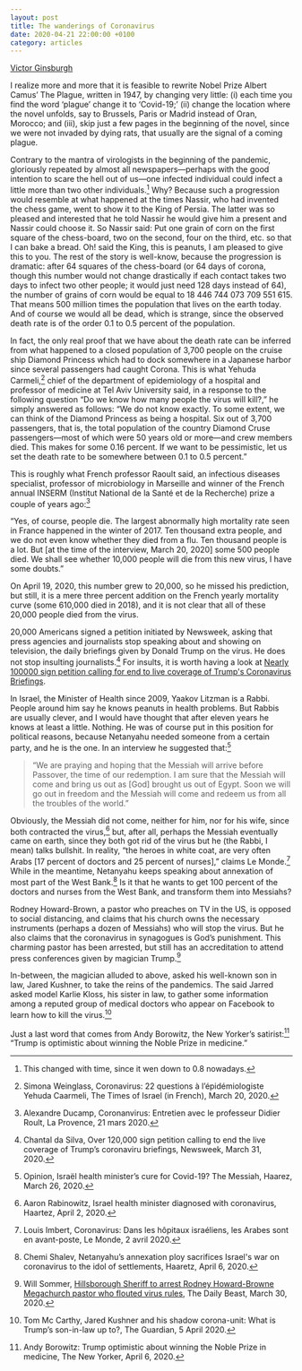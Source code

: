 ```yaml
---
layout: post
title: The wanderings of Coronavirus
date: 2020-04-21 22:00:00 +0100
category: articles
---
```


[Victor Ginsburgh](https://sites.google.com/view/victor-ginsburgh)

I realize more and more that it is feasible to rewrite Nobel Prize Albert Camus’ The Plague, written in 1947, by changing very little: (i) each time you find the word ‘plague’ change it to ‘Covid-19;’ (ii) change the location where the novel unfolds, say to Brussels, Paris or Madrid instead of Oran, Morocco; and (iii), skip just a few pages in the beginning of the novel, since we were not invaded by dying rats, that usually are the signal of a coming plague.

Contrary to the mantra of virologists in the beginning of the pandemic, gloriously repeated by almost all newspapers—perhaps with the good intention to scare the hell out of us—one infected individual could infect a little more than two other individuals.<!--more-->[^1] Why? Because such a progression would resemble at what happened at the times Nassir, who had invented the chess game, went to show it to the King of Persia. The latter was so pleased and interested that he told Nassir he would give him a present and Nassir could choose it. So Nassir said: Put one grain of corn on the first square of the chess-board, two on the second, four on the third, etc. so that I can bake a bread. Oh! said the King, this is peanuts, I am pleased to give this to you. The rest of the story is well-know, because the progression is dramatic: after 64 squares of the chess-board (or 64 days of corona, though this number would not change drastically if each contact takes two days to infect two other people; it would just need 128 days instead of 64), the number of grains of corn would be equal to 18 446 744 073 709 551 615. That means 500 million times the population that lives on the earth today. And of course we would all be dead, which is strange, since the observed death rate is of the order 0.1 to 0.5 percent of the population.

[^1]: This changed with time, since it wen down to 0.8 nowadays.

In fact, the only real proof that we have about the death rate can be inferred from what happened to a closed population of 3,700 people on the cruise ship Diamond Princess which had to dock somewhere in a Japanese harbor since several passengers had caught Corona. This is what Yehuda Carmeli,[^2] chief of the department of epidemiology of a hospital and professor of medicine at Tel Aviv University said, in a response to the following question “Do we know how many people the virus will kill?,” he simply answered as follows: “We do not know exactly. To some extent, we can think of the Diamond Princess as being a hospital. Six out of 3,700 passengers, that is, the total population of the country Diamond Cruse passengers—most of which were 50 years old or more—and crew members died. This makes for some 0.16 percent. If we want to be pessimistic, let us set the death rate to be somewhere between 0.1 to 0.5 percent.”

[^2]: Simona Weinglass, Coronavirus: 22 questions à l’épidémiologiste Yehuda Caarmeli, The Times of Israel (in French), March 20, 2020.

This is roughly what French professor Raoult said, an infectious diseases specialist, professor of microbiology in Marseille and winner of the French annual INSERM (Institut National de la Santé et de la Recherche) prize a couple of years ago:[^3]

[^3]: Alexandre Ducamp, Coronanvirus: Entretien avec le professeur Didier Roult, La Provence, 21 mars 2020.

“Yes, of course, people die. The largest abnormally high mortality rate seen in France happened in the winter of 2017. Ten thousand extra people, and we do not even know whether they died from a flu. Ten thousand people is a lot. But [at the time of the interview, March 20, 2020] some 500 people died. We shall see whether 10,000 people will die from this new virus, I have some doubts.”

On April 19, 2020, this number grew to 20,000, so he missed his prediction, but still, it is a mere three percent addition on the French yearly mortality curve (some 610,000 died in 2018), and it is not clear that all of these 20,000 people died from the virus.

20,000 Americans signed a petition initiated by Newsweek, asking that press agencies and journalists stop speaking about and showing on television, the daily briefings given by Donald Trump on the virus. He does not stop insulting journalists.[^4] For insults, it is worth having a look at [Nearly 100000 sign petition calling for end to live coverage of Trump's Coronavirus Briefings](https://www.newsweek.com/nearly-100000-sign-petition-calling-end-live-coverage-trumps-coronavirus-briefings-1495195).

[^4]: Chantal da Silva, Over 120,000 sign petition calling to end the live coverage of Trump’s coronaviru briefings, Newsweek, March 31, 2020.

In Israel, the Minister of Health since 2009, Yaakov Litzman is a Rabbi. People around him say he knows peanuts in health problems. But Rabbis are usually clever, and I would have thought that after eleven years he knows at least a little. Nothing. He was of course put in this position for political reasons, because Netanyahu needed someone from a certain party, and he is the one. In an interview he suggested that:[^5]

[^5]: Opinion, Israël health minister’s cure for Covid-19? The Messiah, Haarez, March 26, 2020.

<blockquote class="blockquote">
  <p class="mb-0">“We are praying and hoping that the Messiah will arrive before Passover, the time of our redemption. I am sure that the Messiah will come and bring us out as [God] brought us out of Egypt. Soon we will go out in freedom and the Messiah will come and redeem us from all the troubles of the world.”</p>
</blockquote>

Obviously, the Messiah did not come, neither for him, nor for his wife, since both contracted the virus,[^6] but, after all, perhaps the Messiah eventually came on earth, since they both got rid of the virus but he (the Rabbi, I mean) talks bullshit. In reality, “the heroes in white coat, are very often Arabs [17 percent of doctors and 25 percent of nurses],” claims Le Monde.[^7] While in the meantime, Netanyahu keeps speaking about annexation of most part of the West Bank.[^8] Is it that he wants to get 100 percent of the doctors and nurses from the West Bank, and transform them into Messiahs?

[^6]: Aaron Rabinowitz, Israel health minister diagnosed with coronavirus, Haartez, April 2, 2020.

[^7]: Louis Imbert, Coronavirus: Dans les hôpitaux israéliens, les Arabes sont en avant-poste, Le Monde, 2 avril 2020.

[^8]: Chemi Shalev, Netanyahu’s annexation ploy sacrifices Israel's war on coronavirus to the idol of settlements, Haaretz, April 6, 2020.

Rodney Howard-Brown, a pastor who preaches on TV in the US, is opposed to social distancing, and claims that his church owns the necessary instruments (perhaps a dozen of Messiahs) who will stop the virus. But he also claims that the coronavirus in synagogues is God’s punishment. This charming pastor has been arrested, but still has an accreditation to attend press conferences given by magician Trump.[^9]

[^9]: Will Sommer, [Hillsborough Sheriff to arrest Rodney Howard-Browne Megachurch pastor who flouted virus rules](https://www.thedailybeast.com/hillsborough-sheriff-to-arrest-rodney-howard-browne-megachurch-pastor-who-flouted-virus-rules), The Daily Beast, March 30, 2020.

In-between, the magician alluded to above, asked his well-known son in law, Jared Kushner, to take the reins of the pandemics. The said Jarred asked model Karlie Kloss, his sister in law, to gather some information among a reputed group of medical doctors who appear on Facebook to learn how to kill the virus.[^10]

[^10]: Tom Mc Carthy, Jared Kushner and his shadow corona-unit: What is Trump’s son-in-law up to?, The Guardian, 5 April 2020.

Just a last word that comes from Andy Borowitz, the New Yorker’s satirist:[^11] “Trump is optimistic about winning the Noble Prize in medicine.”

[^11]: Andy Borowitz: Trump optimistic about winning the Noble Prize in medicine, The New Yorker, April 6, 2020.
